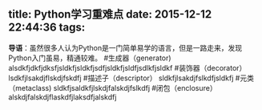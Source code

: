 title: Python学习重难点
date: 2015-12-12 22:44:36
tags:
---
**导语**：虽然很多人认为Python是一门简单易学的语言，但是一路走来，发现Python入门虽易，精通较难。
#生成器（generator)
alsdkfjdkfjdksfjsldkfjsldkfjsdfjsldkfjsldfjsdlkfjsldkf
#装饰器（decorator）
lsdkfjlsakdjflskdjfskdfj
#描述子（descriptor）
sldkfjlsakdjfslkdfjsldkfj
#元类（metaclass)
sldkfjsaldkfjlskdjfalskdjfslkdfj
#闭包（enclosure）
alskdjfalskdjflaskdfjlaksdfjalskdfj
